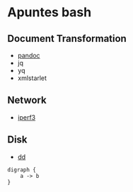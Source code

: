 # Apuntes bash

## Document Transformation
* [pandoc](pandoc.md)
* jq
* yq
* xmlstarlet

## Network
* [iperf3](iperf3.md)

## Disk
* [dd](dd.md)

```graphviz
digraph {
    a -> b
}
```